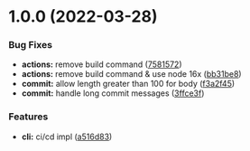 # 1.0.0 (2022-03-28)


### Bug Fixes

* **actions:** remove build command ([7581572](https://github.com/vincentmuriuki/create-typescript-app/commit/7581572df129054baac927755ef832e745088e6c))
* **actions:** remove build command & use node 16x ([bb31be8](https://github.com/vincentmuriuki/create-typescript-app/commit/bb31be8deb0e438cef5ef33421b1b2fd884a6a0c))
* **commit:** allow length greater than 100 for body ([f3a2f45](https://github.com/vincentmuriuki/create-typescript-app/commit/f3a2f4568f70ce277e6f036bbe1249006df80d85))
* **commit:** handle long commit messages ([3ffce3f](https://github.com/vincentmuriuki/create-typescript-app/commit/3ffce3ff8c0a3b313b32154793bc4693e2d373c8))


### Features

* **cli:** ci/cd impl ([a516d83](https://github.com/vincentmuriuki/create-typescript-app/commit/a516d83738480c67ac6f91b126ccc66162eb83a0))

